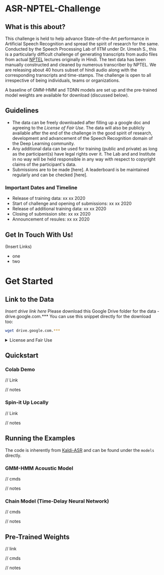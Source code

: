 # ASR-NPTEL-Challenge
## What is this about?
This challenge is held to help advance State-of-the-Art performance in Artificial Speech Recognition and spread the spirit 
of research for the same. Conducted by the Speech Processing Lab of IITM under Dr. Umesh S., this is a particularly 
difficult challenge of generating transcripts from audio files from actual [NPTEL](https://nptel.ac.in/) lectures 
originally in Hindi. 
The text data has been manually constructed and cleaned by numerous transcriber by NPTEL. We are releasing about 40 
hours subset of hindi audio along with the corresponding transcripts and time-stamps. The challenge is open to all 
irrespective of being individuals, teams or organizations. 

A baseline of GMM-HMM and TDNN models are set up and the pre-trained model weights are available for download (discussed
below).


## Guidelines
- The data can be freely downloaded after filling up a google doc and agreeing to the *License of Fair Use*. The data 
will also be publicly available after the end of the challenge in the good spirit of research, development and 
advancement of the Speech Recognition domain of the Deep Learning community.
- Any additional data can be used for training (public and private) as long as the participant(s) have legal rights over 
it. The Lab and and Institute in no way will be held responsible in any way with respect to copyright claims of the 
participant's data.
- Submissions are to be made [here]. A leaderboard is be maintained regularly and can be checked [here].

### Important Dates and Timeline
- Release of training data: xx xx 2020
- Start of challenge and opening of submissions: xx xx 2020
- Release of additional training data: xx xx 2020
- Closing of submission site: xx xx 2020
- Announcement of resules: xx xx 2020

## Get In Touch With Us!
(Insert Links)
- one
- two

# Get Started
## Link to the Data
*Insert drive link here*
Please download this Google Drive folder for the data - drive.google.com.***
You can use this snippet directly for the download too:
```bash
wget drive.google.com.***
```

<details> <summary>License and Fair Use</summary> Aenean commodo risus ante, eu
porta nisl semper non. In a ipsum libero. Fusce non lorem dui. Etiam id eros in
nunc lobortis pharetra sed ut leo. Nam eu arcu lectus. Fusce tempor eleifend
ipsum. Mauris scelerisque arcu quis rutrum maximus. Sed malesuada eget augue
quis fermentum. Vestibulum accumsan justo tristique blandit condimentum.
Suspendisse tincidunt leo ut felis mollis eleifend. Donec rutrum placerat urna,
a elementum ante lacinia in. Aliquam nulla nisl, volutpat a mauris at,
condimentum auctor sem.

</details>

## Quickstart
### Colab Demo
// Link

// notes

### Spin-it Up Locally
// Link

// notes

## Running the Examples
The code is inherently from [Kaldi-ASR](https://kaldi-asr.org/) and can be found under the `models` directly.


### GMM-HMM Acoustic Model
// cmds

// notes

### Chain Model (Time-Delay Neural Network)
// cmds

// notes

## Pre-Trained Weights
// link

// cmds

// notes
